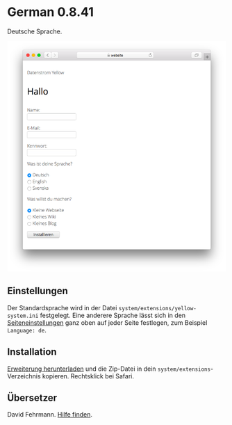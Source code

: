 # German 0.8.41

Deutsche Sprache.

<p align="center"><img src="german-screenshot.png?raw=true" alt="Bildschirmfoto"></p>

## Einstellungen

Der Standardsprache wird in der Datei `system/extensions/yellow-system.ini` festgelegt. Eine anderere Sprache lässt sich in den [Seiteneinstellungen](https://github.com/annaesvensson/yellow-core/tree/main/README-de.md#einstellungen-seite) ganz oben auf jeder Seite festlegen, zum Beispiel `Language: de`. 

## Installation

[Erweiterung herunterladen](https://github.com/datenstrom/yellow-extensions/raw/main/downloads/german.zip) und die Zip-Datei in dein `system/extensions`-Verzeichnis kopieren. Rechtsklick bei Safari.

## Übersetzer

David Fehrmann. [Hilfe finden](https://datenstrom.se/de/yellow/help/).
